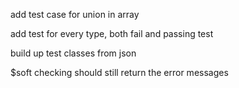add test case for union in array

add test for every type, both fail and passing test

build up test classes from json

$soft checking should still return the error messages